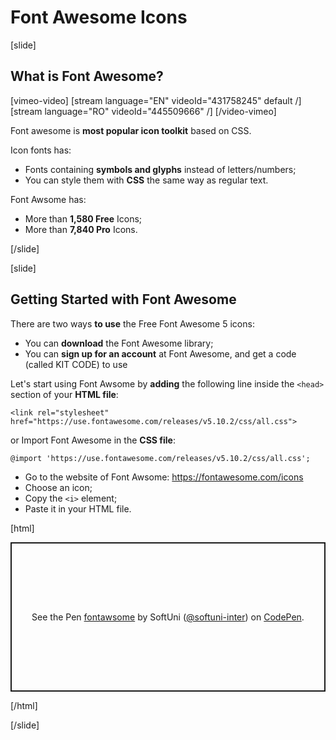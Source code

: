 # Font Awesome Icons

[slide]

## What is Font Awesome?

[vimeo-video]
[stream language="EN" videoId="431758245" default /]
[stream language="RO" videoId="445509666" /]
[/video-vimeo]

Font awesome is **most popular icon toolkit** based on CSS.

Icon fonts has:
* Fonts containing **symbols and glyphs** instead of letters/numbers;
* You can style them with **CSS** the same way as regular text.

Font Awsome has:
* More than **1,580 Free** Icons;
* More than **7,840 Pro** Icons.

[/slide]

[slide]
## Getting Started with Font Awesome

There are two ways **to use** the Free Font Awesome 5 icons:
* You can **download** the Font Awesome library;
* You can **sign up for an account** at Font Awesome, and get a code (called KIT CODE) to use

Let's start using Font Awsome by **adding** the following line inside the `<head>` section of your **HTML file**:

`<link rel="stylesheet" href="https://use.fontawesome.com/releases/v5.10.2/css/all.css">`

or Import Font Awesome in the **CSS file**:

`@import 'https://use.fontawesome.com/releases/v5.10.2/css/all.css';`

* Go to the website of Font Awsome: https://fontawesome.com/icons
* Choose an icon;
* Copy the `<i>` element;
* Paste it in your HTML file.

[html]
<p class="codepen" data-height="239" data-theme-id="39135" data-default-tab="html,result" data-user="softuni-inter" data-slug-hash="qBOzqpJ" style="height: 239px; box-sizing: border-box; display: flex; align-items: center; justify-content: center; border: 2px solid; margin: 1em 0; padding: 1em;" data-pen-title="fontawsome">
  <span>See the Pen <a href="https://codepen.io/softuni-inter/pen/qBOzqpJ">
  fontawsome</a> by SoftUni (<a href="https://codepen.io/softuni-inter">@softuni-inter</a>)
  on <a href="https://codepen.io">CodePen</a>.</span>
</p>
<script async src="https://static.codepen.io/assets/embed/ei.js"></script>
[/html]

[/slide]